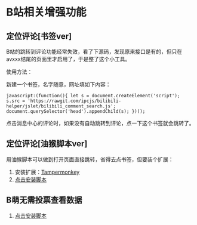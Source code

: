 B站相关增强功能
===

## 定位评论[书签ver]

B站的跳转到评论功能经常失效，看了下源码，发现原来接口是有的，但只在avxxx结尾的页面里才启用了，于是整了这个小工具。

使用方法：

新建一个书签，名字随意，网址填如下内容：

```
javascript:(function(){ let s = document.createElement('script'); s.src = 'https://rawgit.com/ipcjs/bilibili-helper/jslet/bilibili_comment_search.js'; document.querySelector('head').appendChild(s); })();
```
点击消息中心的评论时，如果没有自动跳转到评论，点一下这个书签就会跳转了。

## 定位评论[油猴脚本ver]

用油猴脚本可以做到打开页面直接跳转，省得去点书签，但要装个扩展：

1. 安装扩展：[Tampermonkey](http://tampermonkey.net/)
2. [点击安装脚本](https://github.com/ipcjs/bilibili-helper/raw/user.js/bilibili_comment_search.user.js)

## B萌无需投票查看数据

1. [点击安装脚本](https://github.com/ipcjs/bilibili-helper/raw/user.js/bilibili_meo_vote_data_hack.user.js)
